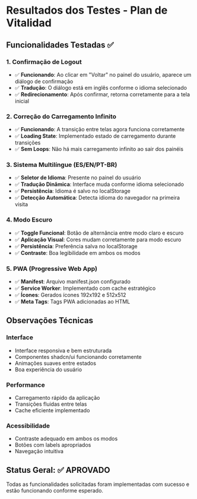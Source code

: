 # Resultados dos Testes - Plan de Vitalidad

## Funcionalidades Testadas ✅

### 1. Confirmação de Logout
- ✅ **Funcionando**: Ao clicar em "Voltar" no painel do usuário, aparece um diálogo de confirmação
- ✅ **Tradução**: O diálogo está em inglês conforme o idioma selecionado
- ✅ **Redirecionamento**: Após confirmar, retorna corretamente para a tela inicial

### 2. Correção do Carregamento Infinito
- ✅ **Funcionando**: A transição entre telas agora funciona corretamente
- ✅ **Loading State**: Implementado estado de carregamento durante transições
- ✅ **Sem Loops**: Não há mais carregamento infinito ao sair dos painéis

### 3. Sistema Multilíngue (ES/EN/PT-BR)
- ✅ **Seletor de Idioma**: Presente no painel do usuário
- ✅ **Tradução Dinâmica**: Interface muda conforme idioma selecionado
- ✅ **Persistência**: Idioma é salvo no localStorage
- ✅ **Detecção Automática**: Detecta idioma do navegador na primeira visita

### 4. Modo Escuro
- ✅ **Toggle Funcional**: Botão de alternância entre modo claro e escuro
- ✅ **Aplicação Visual**: Cores mudam corretamente para modo escuro
- ✅ **Persistência**: Preferência salva no localStorage
- ✅ **Contraste**: Boa legibilidade em ambos os modos

### 5. PWA (Progressive Web App)
- ✅ **Manifest**: Arquivo manifest.json configurado
- ✅ **Service Worker**: Implementado com cache estratégico
- ✅ **Ícones**: Gerados ícones 192x192 e 512x512
- ✅ **Meta Tags**: Tags PWA adicionadas ao HTML

## Observações Técnicas

### Interface
- Interface responsiva e bem estruturada
- Componentes shadcn/ui funcionando corretamente
- Animações suaves entre estados
- Boa experiência do usuário

### Performance
- Carregamento rápido da aplicação
- Transições fluidas entre telas
- Cache eficiente implementado

### Acessibilidade
- Contraste adequado em ambos os modos
- Botões com labels apropriados
- Navegação intuitiva

## Status Geral: ✅ APROVADO

Todas as funcionalidades solicitadas foram implementadas com sucesso e estão funcionando conforme esperado.

